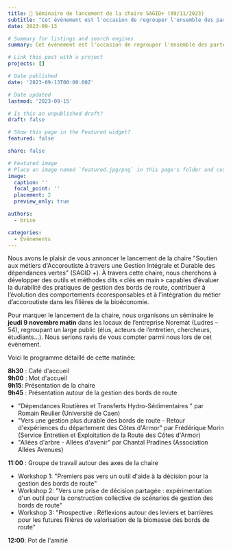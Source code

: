 ```yaml
---
title: 👋 Séminaire de lancement de la chaire SAGID+ (09/11/2023)
subtitle: "Cet événement est l'occasion de regrouper l'ensemble des partenaires et acteurs impliqués de près ou de loin par les travaux réalisés dans le cadre de la chaire"
date: 2023-09-13

# Summary for listings and search engines
summary: Cet événement est l'occasion de regrouper l'ensemble des partenaires et acteurs impliqués de près ou de loin par les travaux réalisés dans le cadre de la chaire.

# Link this post with a project
projects: []

# Date published
date: '2023-09-13T00:00:00Z'

# Date updated
lastmod: '2023-09-15'

# Is this an unpublished draft?
draft: false

# Show this page in the Featured widget?
featured: false

share: false

# Featured image
# Place an image named `featured.jpg/png` in this page's folder and customize its options here.
image:
  caption: ''
  focal_point: ''
  placement: 2
  preview_only: true

authors:
  - brice

categories:
  - Événements
---
```


Nous avons le plaisir de vous annoncer le lancement de la chaire "Soutien aux métiers d'Accoroutiste à travers une Gestion Intégrale et Durable des dépendances vertes" (SAGID +). À travers cette chaire, nous cherchons à développer des outils et méthodes dits « clés en main » capables d’évaluer la durabilité des pratiques de gestion des bords de route, contribuer à l’évolution des comportements écoresponsables et à l’intégration du métier d’accoroutiste dans les filières de la bioéconomie. 

Pour marquer le lancement de la chaire, nous organisons un séminaire le **jeudi 9 novembre matin** dans les locaux de l’entreprise Noremat (Ludres – 54), regroupant un large public (élus, acteurs de l’entretien, chercheurs, étudiants…). Nous serions ravis de vous compter parmi nous lors de cet évènement. 

Voici le programme détaillé de cette matinée:

**8h30** : Café d'accueil <br>
**9h00** : Mot d'accueil <br>
**9h15**: Présentation de la chaire <br>
**9h45** : Présentation autour de la gestion des bords de route <br>

- "Dépendances Routières et Transferts Hydro-Sédimentaires " par Romain Reulier (Université de Caen) <br>
- "Vers une gestion plus durable des bords de route - Retour d'expériences du département des Côtes d'Armor" par Frédérique Morin (Service Entretien et Exploitation de la Route des Côtes d'Armor) <br>
- "Allées d'arbre - Allées d'avenir" par Chantal Pradines (Association Allées Avenues) <br>


**11:00** : Groupe de travail autour des axes de la chaire <br>


- Workshop 1: "Premiers pas vers un outil d'aide à la décision pour la gestion des bords de route" <br>
- Workshop 2: "Vers une prise de décision partagée : expérimentation d'un outil pour la construction collective de scénarios de gestion des bords de route" <br>
- Workshop 3: "Prospective : Réflexions autour des leviers et barrières pour les futures filières de valorisation de la biomasse des bords de route" <br>

**12:00**: Pot de l'amitié <br>